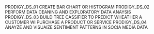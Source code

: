 PRODIGY_DS_01 CREATE BAR CHART OR HISTOGRAM
PRODIGY_DS_02 PERFORM DATA CEANING AND EXPLORATORY DATA ANAYSIS
PRODIGY_DS_03 BUILD TREE CASSIFIER TO PREDICT WHEATHER A CUSTOMER WI PURCHASE A PRODUCT OR SERVICE
PRODIGY_DS_04 ANAYZE AND VISUAIZE SENTIMENT PATTERNS IN SOCIA MEDIA DATA
